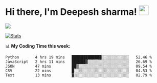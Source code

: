 # Hi there, I'm Deepesh sharma! <img src="https://raw.githubusercontent.com/MartinHeinz/MartinHeinz/master/wave.gif" width="30px">

![](https://camo.githubusercontent.com/992babdffd8c74a1502de375fbdf7e4d54773242/68747470733a2f2f6d656469612e67697068792e636f6d2f6d656469612f53576f536b4e36447854737a71494b4571762f67697068792e676966)

[![Stats](https://github-readme-stats.vercel.app/api?username=deepeshhsharma&show_icons=true&theme=radical)](https://github-readme-stats.vercel.app/api?username=deepeshhsharma&show_icons=true&theme=radical)&nbsp; &nbsp; &nbsp; &nbsp; &nbsp; &nbsp; &nbsp; &nbsp; &nbsp; &nbsp; 

📊 **My Coding Time this week:**
<!--START_SECTION:waka-->
```text
Python       4 hrs 19 mins   █████████████░░░░░░░░░░░░   52.46 % 
JavaScript   2 hrs 11 mins   ██████▓░░░░░░░░░░░░░░░░░░   26.69 % 
JSON         47 mins         ██▒░░░░░░░░░░░░░░░░░░░░░░   09.54 % 
CSV          22 mins         █░░░░░░░░░░░░░░░░░░░░░░░░   04.53 % 
Text         13 mins         ▓░░░░░░░░░░░░░░░░░░░░░░░░   02.79 % 
```
<!--END_SECTION:waka-->
